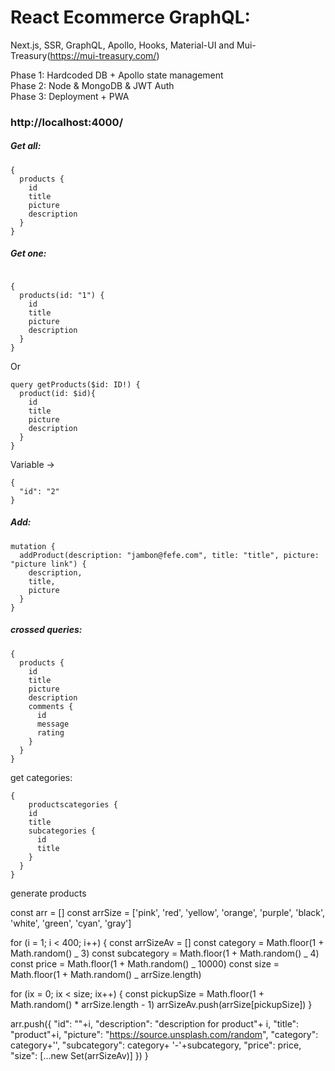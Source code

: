 # React Ecommerce GraphQL:

Next.js, SSR, GraphQL, Apollo, Hooks, Material-UI and Mui-Treasury(https://mui-treasury.com/)<br/>

Phase 1: Hardcoded DB + Apollo state management<br/>
Phase 2: Node & MongoDB & JWT Auth<br/>
Phase 3: Deployment + PWA

### http://localhost:4000/

##### Get all:

```
{
  products {
    id
    title
    picture
    description
  }
}
```

##### Get one:

```

{
  products(id: "1") {
    id
    title
    picture
    description
  }
}
```

Or

```
query getProducts($id: ID!) {
  product(id: $id){
    id
    title
    picture
    description
  }
}
```

Variable ->

```
{
  "id": "2"
}
```

##### Add:

```
mutation {
  addProduct(description: "jambon@fefe.com", title: "title", picture: "picture link") {
    description,
    title,
    picture
  }
}
```

##### crossed queries:

```
{
  products {
    id
    title
    picture
    description
    comments {
      id
      message
      rating
    }
  }
}
```

get categories:

```
{
	productscategories {
    id
    title
    subcategories {
      id
      title
    }
  }
}
```

generate products

const arr = []
const arrSize = ['pink', 'red', 'yellow', 'orange', 'purple', 'black', 'white', 'green', 'cyan', 'gray']

for (i = 1; i < 400; i++) {
const arrSizeAv = []
const category = Math.floor(1 + Math.random() _ 3)
const subcategory = Math.floor(1 + Math.random() _ 4)
const price = Math.floor(1 + Math.random() _ 10000)
const size = Math.floor(1 + Math.random() _ arrSize.length)

for (ix = 0; ix < size; ix++) {
const pickupSize = Math.floor(1 + Math.random() \* arrSize.length - 1)
arrSizeAv.push(arrSize[pickupSize])
}

arr.push({
"id": ""+i,
"description": "description for product"+ i,
"title": "product"+i,
"picture": "https://source.unsplash.com/random",
"category": category+'',
"subcategory": category+ '-'+subcategory,
"price": price,
"size": [...new Set(arrSizeAv)]
})
}
